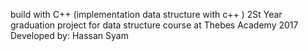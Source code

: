 build with C++ (implementation data structure with c++ )
2St Year graduation project for data structure course at Thebes Academy 2017 Developed by: Hassan Syam

